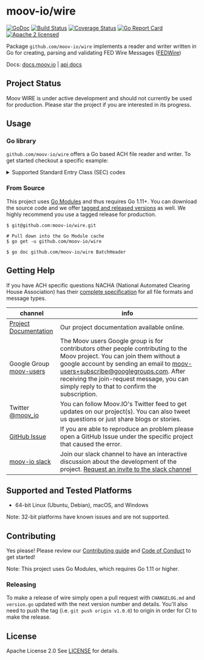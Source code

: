 moov-io/wire
===
[![GoDoc](https://godoc.org/github.com/moov-io/wire?status.svg)](https://godoc.org/github.com/moov-io/wire)
[![Build Status](https://travis-ci.com/moov-io/wire.svg?branch=master)](https://travis-ci.com/moov-io/wire)
[![Coverage Status](https://codecov.io/gh/moov-io/wire/branch/master/graph/badge.svg)](https://codecov.io/gh/moov-io/wire)
[![Go Report Card](https://goreportcard.com/badge/github.com/moov-io/wire)](https://goreportcard.com/report/github.com/moov-io/wire)
[![Apache 2 licensed](https://img.shields.io/badge/license-Apache2-blue.svg)](https://raw.githubusercontent.com/moov-io/ach/master/LICENSE)

Package `github.com/moov-io/wire` implements a reader and writer written in Go  for creating, parsing and validating FED Wire Messages ([FEDWire](https://en.wikipedia.org/wiki/Fedwire)) 

Docs: [docs.moov.io](https://docs.moov.io/en/latest/) | [api docs](https://api.moov.io)

## Project Status

Moov WIRE is under active development and should not currently be used for production. Please star the project if you are interested in its progress.

## Usage

### Go library

`github.com/moov-io/wire` offers a Go based ACH file reader and writer. To get started checkout a specific example:

<details>
<summary>Supported Standard Entry Class (SEC) codes</summary>

| Business Function Code | Name                                  | Example |
|----------|---------------------------------------|-----------------------------------|------------------------------------|
| BTR      | BankTransfer                          | [Link](test/testdata/fedWireMessage-BankTransfer.txt) |
| CKS      | CheckSameDaySettlement                | [Link](test/testdata/fedWireMessage-CheckSameDaySettlement.txt) |
| CTP      | CustomerTransferPlus                  | [Link](test/testdata/fedWireMessage-CustomerTransferPlus.txt)) |
| CTR      | CustomerTransfer                      | [Link](test/testdata/fedWireMessage-CustomerTransfer.txt) |
| DEP      | DepositSendersAccount                 | [Link](test/testdata/fedWireMessage-DepositSendersAccount.txt) |
| DRB      | BankDrawdownRequest                   | [Link](test/testdata/fedWireMessage-BankDrawDownRequest.txt)) |
| DRC      | CustomerCorporateDrawdownRequest      | [Link](test/testdata/fedWireMessage-CustomerCorporateDrawdownRequest.txt) |
| DRW      | DrawdownRequest                       | [Link](test/testdata/fedWireMessage-DrawDownRequest.txt)) |
| FFR      | FEDFundsReturned                      | [Link](test/testdata/fedWireMessage-FEDFundsReturned.txt)) |
| FFS      | FEDFundsSold                          | [Link](test/testdata/fedWireMessage-FEDFundsSold.txt)) |
| SVC      | ServiceMessage                        | [Link](test/testdata/fedWireMessage-ServiceMessage.txt) |
</details>

### From Source

This project uses [Go Modules](https://github.com/golang/go/wiki/Modules) and thus requires Go 1.11+. You can download the source code and we offer [tagged and released versions](https://github.com/moov-io/ach/releases) as well. We highly recommend you use a tagged release for production.

```
$ git@github.com:moov-io/wire.git

# Pull down into the Go Module cache
$ go get -u github.com/moov-io/wire

$ go doc github.com/moov-io/wire BatchHeader
```

## Getting Help

If you have ACH specific questions NACHA (National Automated Clearing House Association) has their [complete specification](documentation/2013-Corporate-Rules-and-Guidelines.pdf) for all file formats and message types.

 channel | info
 ------- | -------
[Project Documentation](https://docs.moov.io/en/latest/) | Our project documentation available online.
Google Group [moov-users](https://groups.google.com/forum/#!forum/moov-users)| The Moov users Google group is for contributors other people contributing to the Moov project. You can join them without a google account by sending an email to [moov-users+subscribe@googlegroups.com](mailto:moov-users+subscribe@googlegroups.com). After receiving the join-request message, you can simply reply to that to confirm the subscription.
Twitter [@moov_io](https://twitter.com/moov_io)	| You can follow Moov.IO's Twitter feed to get updates on our project(s). You can also tweet us questions or just share blogs or stories.
[GitHub Issue](https://github.com/moov-io) | If you are able to reproduce an problem please open a GitHub Issue under the specific project that caused the error.
[moov-io slack](http://moov-io.slack.com/) | Join our slack channel to have an interactive discussion about the development of the project. [Request an invite to the slack channel](https://join.slack.com/t/moov-io/shared_invite/enQtNDE5NzIwNTYxODEwLTRkYTcyZDI5ZTlkZWRjMzlhMWVhMGZlOTZiOTk4MmM3MmRhZDY4OTJiMDVjOTE2MGEyNWYzYzY1MGMyMThiZjg)

## Supported and Tested Platforms

- 64-bit Linux (Ubuntu, Debian), macOS, and Windows

Note: 32-bit platforms have known issues and are not supported.

## Contributing

Yes please! Please review our [Contributing guide](CONTRIBUTING.md) and [Code of Conduct](CODE_OF_CONDUCT.md) to get started!

Note: This project uses Go Modules, which requires Go 1.11 or higher.

### Releasing

To make a release of wire simply open a pull request with `CHANGELOG.md` and `version.go` updated with the next version number and details. You'll also need to push the tag (i.e. `git push origin v1.0.0`) to origin in order for CI to make the release.

## License

Apache License 2.0 See [LICENSE](LICENSE) for details.

